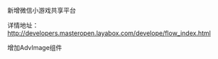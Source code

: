 新增微信小游戏共享平台

详情地址：http://developers.masteropen.layabox.com/develope/flow_index.html

增加AdvImage组件



